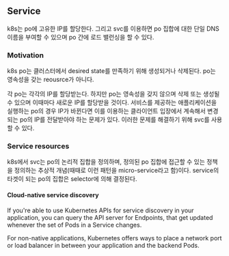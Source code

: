## Service
k8s는 po에 고유한 IP를 할당한다. 그리고 svc를 이용하면 po 집합에 대한 단일 DNS 이름을 부여할 수 있으며 po 간에 로드 밸런싱을 할 수 있다.

### Motivation
k8s po는 클러스터에서 desired state를 만족하기 위해 생성되거나 삭제된다. po는 영속성을 갖는 reousrce가 아니다.

각 po는 각각의 IP를 할당받는다. 하지만 po는 영속성을 갖지 않으며 삭제 또는 생성될 수 있으며 이때마다 새로운 IP를 할당받을 것이다. 서비스를 제공하는 애플리케이션을 실행하는 po의 경우 IP가 바뀐다면 이를 이용하는 클라이언트 입장에서 계속해서 변경되는 po의 IP를 전달받아야 하는 문제가 있다. 이러한 문제를 해결하기 위해 svc를 사용할 수 있다.

### Service resources
k8s에서 svc는 po의 논리적 집합을 정의하며, 정의된 po 집합에 접근할 수 있는 정책을 정의하는 추상적 개념(때때로 이런 패턴을 micro-service라고 함)이다. service의 타겟이 되는 po의 집합은 selector에 의해 결정된다.

#### Cloud-native service discovery
If you're able to use Kubernetes APIs for service discovery in your application, you can query the API server for Endpoints, that get updated whenever the set of Pods in a Service changes.

For non-native applications, Kubernetes offers ways to place a network port or load balancer in between your application and the backend Pods.

